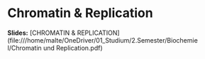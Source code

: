 # Chromatin & Replication
**Slides:** [CHROMATIN & REPLICATION](file:///home/malte/OneDriver/01_Studium/2.Semester/Biochemie I/Chromatin und Replication.pdf)
